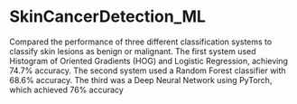 # SkinCancerDetection_ML
Compared the performance of three different classification systems to classify skin lesions as benign or malignant. The first system used Histogram of Oriented Gradients (HOG) and Logistic Regression, achieving 74.7% accuracy. The second system used a Random Forest classifier with 68.6% accuracy. The third was a Deep Neural Network using PyTorch, which achieved 76% accuracy
